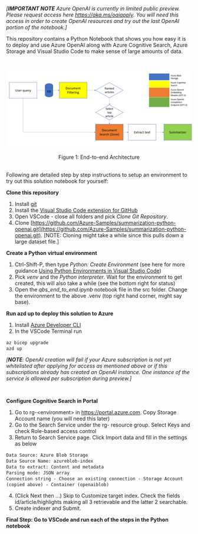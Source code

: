 *[**IMPORTANT NOTE** Azure OpenAI is currently in limited public preview. Please request access here https://aka.ms/oaiapply. You will need this access in order to create OpenAI resources and try out the last OpenAI portion of the notebook.]*

This repository contains a Python Notebook that shows you how easy it is to deploy and use Azure OpenAI along with Azure Cognitive Search, Azure Storage and Visual Studio Code to make sense of large amounts of data.
<pre>

</pre>
![Figure 1: End-to-end Architecture](images/EndtoEndArchitecture.png)
<figcaption align = "center">Figure 1: End-to-end Architecture</figcaption><br/>

Following are detailed step by step instructions to setup an environment to try out this solution notebook for yourself: 

**Clone this repository**
  1. Install [git](https://git-scm.com/download/win)
  2. Install the [Visual Studio Code extension for GitHub](https://marketplace.visualstudio.com/items?itemName=GitHub.vscode-pull-request-github)
  3. Open VSCode - close all folders and pick *Clone Git Repository*. 
  4. Clone [https://github.com/Azure-Samples/summarization-python-openai.git](https://github.com/Azure-Samples/summarization-python-openai.git). [NOTE: Cloning might take a while since this pulls down a large dataset file.]

**Create a Python virtual environment**
  1. Ctrl-Shift-P, then type *Python: Create Environment* (see here for more guidance [Using Python Environments in Visual Studio Code](https://code.visualstudio.com/docs/python/environments#_using-the-create-environment-command))
  2. Pick *venv* and the *Python interpreter*. Wait for the environment to get created, this will also take a while (see the bottom right for status)
  3. Open the *qbs\_end\_to\_end.ipynb* notebook file in the src folder. Change the environment to the above .venv (top right hand corner, might say base). 

**Run azd up to deploy this solution to Azure**
   1. Install [Azure Developer CLI](https://learn.microsoft.com/en-us/azure/developer/azure-developer-cli/install-azd?tabs=baremetal%2Cwindows)
   2. In the VSCode Terminal run
~~~ 
az bicep upgrade
azd up
~~~
*[**NOTE**: OpenAI creation will fail if your Azure subscription is not yet whitelisted after applying for access as mentioned above or if this subscriptions already  has created an OpenAI instance. One instance of the service is allowed per subscription during preview.]*
<pre>

</pre>
**Configure Cognitive Search in Portal**
  1. Go to rg-\<environment\> in https://portal.azure.com. Copy Storage Account name (you will need this later)
  2. Go to the Search Service under the rg-<environment> resource group. Select Keys and check Role-based access control
  3. Return to Search Service page. Click Import data and fill in the settings as below
~~~
Data Source: Azure Blob Storage
Data Source Name: azureblob-index
Data to extract: Content and metadata
Parsing mode: JSON array
Connection string - Choose an existing connection - Storage Account (copied above) - Container (openaiblob)
~~~
4. (Click Next then ...) Skip to Customize target index. Check the fields id/article/highlights making all 3 retrievable and the latter 2 searchable.
5. Create indexer and Submit. 

**Final Step: Go to VSCode and run each of the steps in the Python notebook**

